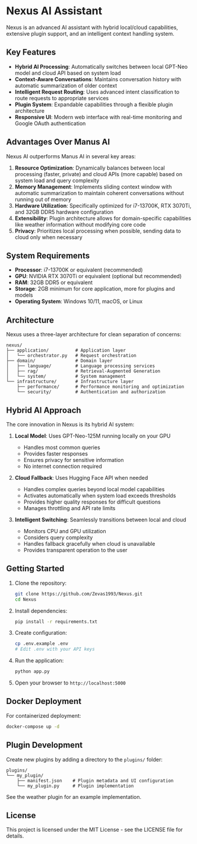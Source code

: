 # Nexus AI Assistant

Nexus is an advanced AI assistant with hybrid local/cloud capabilities, extensive plugin support, and an intelligent context handling system.

## Key Features

- **Hybrid AI Processing**: Automatically switches between local GPT-Neo model and cloud API based on system load
- **Context-Aware Conversations**: Maintains conversation history with automatic summarization of older context
- **Intelligent Request Routing**: Uses advanced intent classification to route requests to appropriate services
- **Plugin System**: Expandable capabilities through a flexible plugin architecture
- **Responsive UI**: Modern web interface with real-time monitoring and Google OAuth authentication

## Advantages Over Manus AI

Nexus AI outperforms Manus AI in several key areas:

1. **Resource Optimization**: Dynamically balances between local processing (faster, private) and cloud APIs (more capable) based on system load and query complexity
2. **Memory Management**: Implements sliding context window with automatic summarization to maintain coherent conversations without running out of memory
3. **Hardware Utilization**: Specifically optimized for i7-13700K, RTX 3070Ti, and 32GB DDR5 hardware configuration
4. **Extensibility**: Plugin architecture allows for domain-specific capabilities like weather information without modifying core code
5. **Privacy**: Prioritizes local processing when possible, sending data to cloud only when necessary

## System Requirements

- **Processor**: i7-13700K or equivalent (recommended)
- **GPU**: NVIDIA RTX 3070Ti or equivalent (optional but recommended)
- **RAM**: 32GB DDR5 or equivalent
- **Storage**: 2GB minimum for core application, more for plugins and models
- **Operating System**: Windows 10/11, macOS, or Linux

## Architecture

Nexus uses a three-layer architecture for clean separation of concerns:

```
nexus/
├── application/          # Application layer
│   └── orchestrator.py   # Request orchestration
├── domain/               # Domain layer
│   ├── language/         # Language processing services
│   ├── rag/              # Retrieval-Augmented Generation
│   └── system/           # System management
└── infrastructure/       # Infrastructure layer
    ├── performance/      # Performance monitoring and optimization
    └── security/         # Authentication and authorization
```

## Hybrid AI Approach

The core innovation in Nexus is its hybrid AI system:

1. **Local Model**: Uses GPT-Neo-125M running locally on your GPU
   - Handles most common queries
   - Provides faster responses
   - Ensures privacy for sensitive information
   - No internet connection required

2. **Cloud Fallback**: Uses Hugging Face API when needed
   - Handles complex queries beyond local model capabilities
   - Activates automatically when system load exceeds thresholds
   - Provides higher quality responses for difficult questions
   - Manages throttling and API rate limits

3. **Intelligent Switching**: Seamlessly transitions between local and cloud
   - Monitors CPU and GPU utilization
   - Considers query complexity
   - Handles fallback gracefully when cloud is unavailable
   - Provides transparent operation to the user

## Getting Started

1. Clone the repository:
   ```bash
   git clone https://github.com/Zevas1993/Nexus.git
   cd Nexus
   ```

2. Install dependencies:
   ```bash
   pip install -r requirements.txt
   ```

3. Create configuration:
   ```bash
   cp .env.example .env
   # Edit .env with your API keys
   ```

4. Run the application:
   ```bash
   python app.py
   ```

5. Open your browser to `http://localhost:5000`

## Docker Deployment

For containerized deployment:

```bash
docker-compose up -d
```

## Plugin Development

Create new plugins by adding a directory to the `plugins/` folder:

```
plugins/
└── my_plugin/
    ├── manifest.json    # Plugin metadata and UI configuration
    └── my_plugin.py     # Plugin implementation
```

See the weather plugin for an example implementation.

## License

This project is licensed under the MIT License - see the LICENSE file for details.
